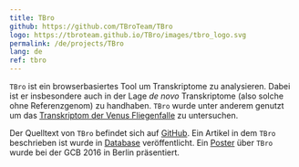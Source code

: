 ```yaml
---
title: TBro
github: https://github.com/TBroTeam/TBro
logo: https://tbroteam.github.io/TBro/images/tbro_logo.svg
permalink: /de/projects/TBro
lang: de
ref: tbro
---
```


`TBro` ist ein browserbasiertes Tool um Transkriptome zu analysieren.
Dabei ist er insbesondere auch in der Lage *de novo* Transkriptome (also solche ohne Referenzgenom) zu handhaben.
`TBro` wurde unter anderem genutzt um das [Transkriptom der Venus Fliegenfalle](http://tbro.carnivorom.com/) zu untersuchen.

Der Quelltext von `TBro` befindet sich auf [GitHub]({{page.github}}).
Ein Artikel in dem `TBro` beschrieben ist wurde in [Database](https://academic.oup.com/database/article/doi/10.1093/database/baw146/2742073/TBro-visualization-and-management-of-de-novo) veröffentlicht.
Ein [Poster](https://zenodo.org/record/61590#.WKWL1Ffn3mE) über `TBro` wurde bei der GCB 2016 in Berlin präsentiert.
